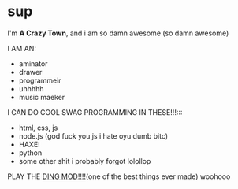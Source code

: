# sup

I'm **A Crazy Town**, and i am so damn awesome (so damn awesome)

I AM AN:
- aminator
- drawer
- programmeir
- uhhhhh
- music maeker

I CAN DO COOL SWAG PROGRAMMING IN THESE!!!:::
- html, css, js
- node.js (god fuck you js i hate oyu dumb bitc)
- HAXE!
- python
- some other shit i probably forgot lolollop

PLAY THE [DING MOD!!!!](https://gamebanana.com/mods/301335)(one of the best things ever made) woohooo

<!--
I didn't ask, GitHub.
**ACrazyTown/ACrazyTown** is a ✨ _special_ ✨ repository because its `README.md` (this file) appears on your GitHub profile.

Here are some ideas to get you started:

- 🔭 I’m currently working on ...
- 🌱 I’m currently learning ...
- 👯 I’m looking to collaborate on ...
- 🤔 I’m looking for help with ...
- 💬 Ask me about ...
- 📫 How to reach me: ...
- 😄 Pronouns: ...
- ⚡ Fun fact: ...
-->
